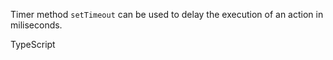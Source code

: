 Timer method `setTimeout` can be used to delay the execution of an action in miliseconds.

TypeScript
<snippet id='settimeout-timer-code'/>